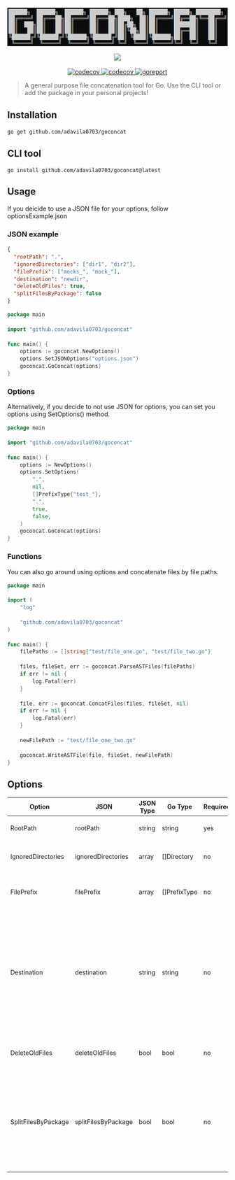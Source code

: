 <div align="center">

![goconcat](images/goconcat.png)

</div>

<p align="center">
    <img src="./scientist.svg" height="175">
</p>

<p align="center">
    <a href="http://godoc.org/github.com/adavila0703/goconcat">
        <img src="https://godoc.org/github.com/adavila0703/goconcat?status.svg" alt="codecov" />
    </a>
    <a href="https://app.codecov.io/gh/adavila0703/goconcat">
        <img src="https://codecov.io/gh/adavila0703/goconcat/branch/main/graph/badge.svg" alt="codecov" />
    </a>
    <a href="https://goreportcard.com/report/github.com/adavila0703/goconcat">
        <img src="https://goreportcard.com/badge/github.com/adavila0703/goconcat" alt="goreport" />
    </a>
</p>

> A general purpose file concatenation tool for Go. Use the CLI tool or add the package in your personal projects!

## Installation

```shell
go get github.com/adavila0703/goconcat
```

## CLI tool

```shell
go install github.com/adavila0703/goconcat@latest
```

## Usage

If you deicide to use a JSON file for your options, follow optionsExample.json

### JSON example

```json
{
  "rootPath": ".",
  "ignoredDirectories": ["dir1", "dir2"],
  "filePrefix": ["mocks_", "mock_"],
  "destination": "newdir",
  "deleteOldFiles": true,
  "splitFilesByPackage": false
}
```

```go
package main

import "github.com/adavila0703/goconcat"

func main() {
    options := goconcat.NewOptions()
    options.SetJSONOptions("options.json")
    goconcat.GoConcat(options)
}
```

### Options

Alternatively, if you decide to not use JSON for options, you can set you options using SetOptions() method.

```go
package main

import "github.com/adavila0703/goconcat"

func main() {
	options := NewOptions()
	options.SetOptions(
		".",
		nil,
		[]PrefixType{"test_"},
		".",
		true,
		false,
	)
    goconcat.GoConcat(options)
}
```

### Functions

You can also go around using options and concatenate files by file paths.

```go
package main

import (
	"log"

	"github.com/adavila0703/goconcat"
)

func main() {
	filePaths := []string{"test/file_one.go", "test/file_two.go"}

	files, fileSet, err := goconcat.ParseASTFiles(filePaths)
	if err != nil {
		log.Fatal(err)
	}

	file, err := goconcat.ConcatFiles(files, fileSet, nil)
	if err != nil {
		log.Fatal(err)
	}

	newFilePath := "test/file_one_two.go"

	goconcat.WriteASTFile(file, fileSet, newFilePath)
}
```

## Options

| Option              | JSON                | JSON Type | Go Type      | Required | Description                                                                                                                                                                                         | Example                                |
| ------------------- | ------------------- | --------- | ------------ | -------- | --------------------------------------------------------------------------------------------------------------------------------------------------------------------------------------------------- | -------------------------------------- |
| RootPath            | rootPath            | string    | string       | yes      | Path where GoConcat will focus on.                                                                                                                                                                  | "rootPath": "."                        |
| IgnoredDirectories  | ignoredDirectories  | array     | []Directory  | no       | Directories which GoConcat will ignore.                                                                                                                                                             | "ignoredDirectories": ["dir1", "dir2"] |
| FilePrefix          | filePrefix          | array     | []PrefixType | no       | GoConcat will only parse files with the given prefix.                                                                                                                                               | "filePrefix": ["mocks_", "mock_"]      |
| Destination         | destination         | string    | string       | no       | Destination file where GoConat will write the concatenated files. If no destination is given or if the root path is given GoConcat will default the directory, file name and package to "goconcat". | "destination": "newdir"                |
| DeleteOldFiles      | deleteOldFiles      | bool      | bool         | no       | Specify if you would like the original files to be deleted.                                                                                                                                         | "deleteOldFiles": true                 |
| SplitFilesByPackage | splitFilesByPackage | bool      | bool         | no       | If set to true, only the packages will be concatenated and saved to the new destination with their original package name as the file name.                                                          | "splitFilesByPackage": false           |
